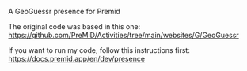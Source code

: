 A GeoGuessr presence for Premid

The original code was based in this one: https://github.com/PreMiD/Activities/tree/main/websites/G/GeoGuessr

If you want to run my code, follow this instructions first: https://docs.premid.app/en/dev/presence
